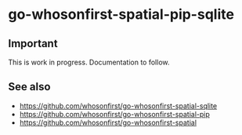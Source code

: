 # go-whosonfirst-spatial-pip-sqlite

## Important

This is work in progress. Documentation to follow.

## See also

* https://github.com/whosonfirst/go-whosonfirst-spatial-sqlite
* https://github.com/whosonfirst/go-whosonfirst-spatial-pip
* https://github.com/whosonfirst/go-whosonfirst-spatial